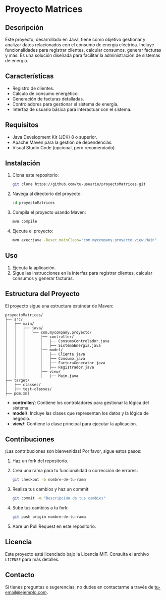 # Proyecto Matrices

## Descripción

Este proyecto, desarrollado en Java, tiene como objetivo gestionar y analizar datos relacionados con el consumo de energía eléctrica. Incluye funcionalidades para registrar clientes, calcular consumos, generar facturas y más. Es una solución diseñada para facilitar la administración de sistemas de energía.

## Características

- Registro de clientes.
- Cálculo de consumo energético.
- Generación de facturas detalladas.
- Controladores para gestionar el sistema de energía.
- Interfaz de usuario básica para interactuar con el sistema.

## Requisitos

- Java Development Kit (JDK) 8 o superior.
- Apache Maven para la gestión de dependencias.
- Visual Studio Code (opcional, pero recomendado).

## Instalación

1. Clona este repositorio:

   ```bash
   git clone https://github.com/tu-usuario/proyectoMatrices.git
   ```

2. Navega al directorio del proyecto:

   ```bash
   cd proyectoMatrices
   ```

3. Compila el proyecto usando Maven:

   ```bash
   mvn compile
   ```

4. Ejecuta el proyecto:

   ```bash
   mvn exec:java -Dexec.mainClass="com.mycompany.proyecto.view.Main"
   ```

## Uso

1. Ejecuta la aplicación.
2. Sigue las instrucciones en la interfaz para registrar clientes, calcular consumos y generar facturas.

## Estructura del Proyecto

El proyecto sigue una estructura estándar de Maven:

```plaintext
proyectoMatrices/
├── src/
│   ├── main/
│   │   ├── java/
│   │   │   └── com.mycompany.proyecto/
│   │   │       ├── controller/
│   │   │       │   ├── ConsumoControlador.java
│   │   │       │   ├── SistemaEnergia.java
│   │   │       ├── model/
│   │   │       │   ├── Cliente.java
│   │   │       │   ├── Consumo.java
│   │   │       │   ├── FacturaGenerator.java
│   │   │       │   ├── Registrador.java
│   │   │       ├── view/
│   │   │       │   ├── Main.java
├── target/
│   ├── classes/
│   ├── test-classes/
├── pom.xml
```

- **controller/**: Contiene los controladores para gestionar la lógica del sistema.
- **model/**: Incluye las clases que representan los datos y la lógica de negocio.
- **view/**: Contiene la clase principal para ejecutar la aplicación.

## Contribuciones

¡Las contribuciones son bienvenidas! Por favor, sigue estos pasos:

1. Haz un fork del repositorio.
2. Crea una rama para tu funcionalidad o corrección de errores:

   ```bash
   git checkout -b nombre-de-tu-rama
   ```

3. Realiza tus cambios y haz un commit:

   ```bash
   git commit -m "Descripción de tus cambios"
   ```

4. Sube tus cambios a tu fork:

   ```bash
   git push origin nombre-de-tu-rama
   ```

5. Abre un Pull Request en este repositorio.

## Licencia

Este proyecto está licenciado bajo la Licencia MIT. Consulta el archivo `LICENSE` para más detalles.

## Contacto

Si tienes preguntas o sugerencias, no dudes en contactarme a través de [tu-email@ejemplo.com](mailto:tu-email@ejemplo.com).
